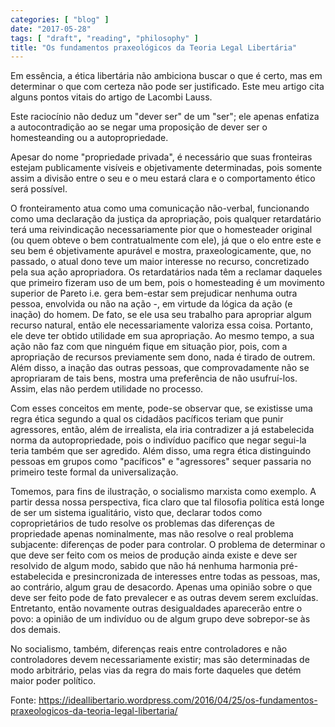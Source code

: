 ```yaml
---
categories: [ "blog" ]
date: "2017-05-28"
tags: [ "draft", "reading", "philosophy" ]
title: "Os fundamentos praxeológicos da Teoria Legal Libertária"
---
```

Em essência, a ética libertária não ambiciona buscar o que é certo,
mas em determinar o que com certeza não pode ser justificado. Este meu
artigo cita alguns pontos vitais do artigo de Lacombi Lauss.

Este raciocínio não deduz um "dever ser" de um "ser"; ele apenas
enfatiza a autocontradição ao se negar uma proposição de dever ser
o homesteanding ou a autopropriedade. 

Apesar do nome "propriedade privada", é necessário que suas fronteiras
estejam publicamente visíveis e objetivamente determinadas, pois somente
assim a divisão entre o seu e o meu estará clara e o comportamento
ético será possível. 

O fronteiramento atua como uma comunicação não-verbal, funcionando como
uma declaração da justiça da apropriação, pois qualquer retardatário
terá uma reivindicação necessariamente pior que o homesteader original
(ou quem obteve o bem contratualmente com ele), já que o elo entre este
e seu bem é objetivamente apurável e mostra, praxeologicamente, que,
no passado, o atual dono teve um maior interesse no recurso, concretizado
pela sua ação apropriadora. Os retardatários nada têm a reclamar
daqueles que primeiro fizeram uso de um bem, pois o homesteading é um
movimento superior de Pareto i.e. gera bem-estar sem prejudicar nenhuma
outra pessoa, envolvida ou não na ação -, em virtude da lógica
da ação (e inação) do homem. De fato, se ele usa seu trabalho para
apropriar algum recurso natural, então ele necessariamente valoriza essa
coisa. Portanto, ele deve ter obtido utilidade em sua apropriação. Ao
mesmo tempo, a sua ação não faz com que ninguém fique em situação
pior, pois, com a apropriação de recursos previamente sem dono, nada
é tirado de outrem. Além disso, a inação das outras pessoas, que
comprovadamente não se apropriaram de tais bens, mostra uma preferência
de não usufruí-los. Assim, elas não perdem utilidade no processo. 

Com esses conceitos em mente, pode-se observar que, se existisse uma
regra ética segundo a qual os cidadãos pacíficos teriam que punir
agressores, então, além de irrealista, ela iria contradizer a já
estabelecida norma da autopropriedade, pois o indivíduo pacífico que
negar segui-la teria também que ser agredido. Além disso, uma regra
ética distinguindo pessoas em grupos como "pacíficos" e "agressores"
sequer passaria no primeiro teste formal da universalização. 

Tomemos, para fins de ilustração, o socialismo marxista como exemplo. A
partir dessa nossa perspectiva, fica claro que tal filosofia política
está longe de ser um sistema igualitário, visto que, declarar todos
como coproprietários de tudo resolve os problemas das diferenças de
propriedade apenas nominalmente, mas não resolve o real problema
subjacente: diferenças de poder para controlar. O problema de
determinar o que deve ser feito com os meios de produção ainda
existe e deve ser resolvido de algum modo, sabido que não há nenhuma
harmonia pré-estabelecida e presincronizada de interesses entre todas
as pessoas, mas, ao contrário, algum grau de desacordo. Apenas uma
opinião sobre o que deve ser feito pode de fato prevalecer e as outras
devem serem excluídas. Entretanto, então novamente outras desigualdades
aparecerão entre o povo: a opinião de um indivíduo ou de algum grupo
deve sobrepor-se às dos demais. 

No socialismo, também, diferenças reais entre controladores e não
controladores devem necessariamente existir; mas são determinadas de
modo arbitrário, pelas vias da regra do mais forte daqueles que detém
maior poder político. 

Fonte:
https://ideallibertario.wordpress.com/2016/04/25/os-fundamentos-praxeologicos-da-teoria-legal-libertaria/

